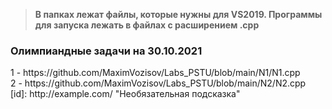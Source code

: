 >**В папках лежат файлы, которые нужны для VS2019. Программы для запуска лежать в файлах с расширением .cpp**
<h3>Олимпиандные задачи на 30.10.2021</h3>
1 - https://github.com/MaximVozisov/Labs_PSTU/blob/main/N1/N1.cpp<br>
2 - https://github.com/MaximVozisov/Labs_PSTU/blob/main/N2/N2.cpp<br>
[id]: http://example.com/ "Необязательная подсказка"
